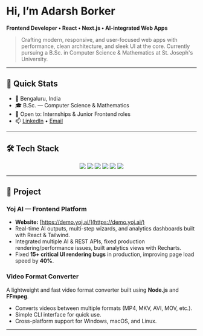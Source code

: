 # Hi, I’m **Adarsh Borker** 

**Frontend Developer • React • Next.js • AI-integrated Web Apps**

> Crafting modern, responsive, and user-focused web apps with performance, clean architecture, and sleek UI at the core. Currently pursuing a B.Sc. in Computer Science & Mathematics at St. Joseph's University.

---

## 🚀 Quick Stats

* 📍 Bengaluru, India
* 🎓 B.Sc. — Computer Science & Mathematics
* 🔭 Open to: Internships & Junior Frontend roles
* 📫 [LinkedIn](https://www.linkedin.com/in/adarshborker04/) • [Email](mailto:borkeradi07@gmail.com)

---

## 🛠️ Tech Stack

<p align="center">
  <img src="https://img.shields.io/badge/React-61DAFB?style=for-the-badge&logo=react&logoColor=black" />
  <img src="https://img.shields.io/badge/Next.js-000000?style=for-the-badge&logo=nextdotjs&logoColor=white" />
  <img src="https://img.shields.io/badge/JavaScript-F7DF1E?style=for-the-badge&logo=javascript&logoColor=black" />
  <img src="https://img.shields.io/badge/TailwindCSS-06B6D4?style=for-the-badge&logo=tailwindcss&logoColor=white" />
  <img src="https://img.shields.io/badge/Git-F05032?style=for-the-badge&logo=git&logoColor=white" />
  <img src="https://img.shields.io/badge/GitHub-181717?style=for-the-badge&logo=github&logoColor=white" />
</p>

---

## 🚧 Project

### **Yoj AI — Frontend Platform**

* **Website:** [https://demo.yoj.ai/](https://demo.yoj.ai/)
* Real-time AI outputs, multi-step wizards, and analytics dashboards built with React & Tailwind.
* Integrated multiple AI & REST APIs, fixed production rendering/performance issues, built analytics views with Recharts.
* Fixed **15+ critical UI rendering bugs** in production, improving page load speed by **40%**.

### **Video Format Converter**
A lightweight and fast video format converter built using **Node.js** and **FFmpeg**.  
- Converts videos between multiple formats (MP4, MKV, AVI, MOV, etc.).  
- Simple CLI interface for quick use.  
- Cross-platform support for Windows, macOS, and Linux. 

---
